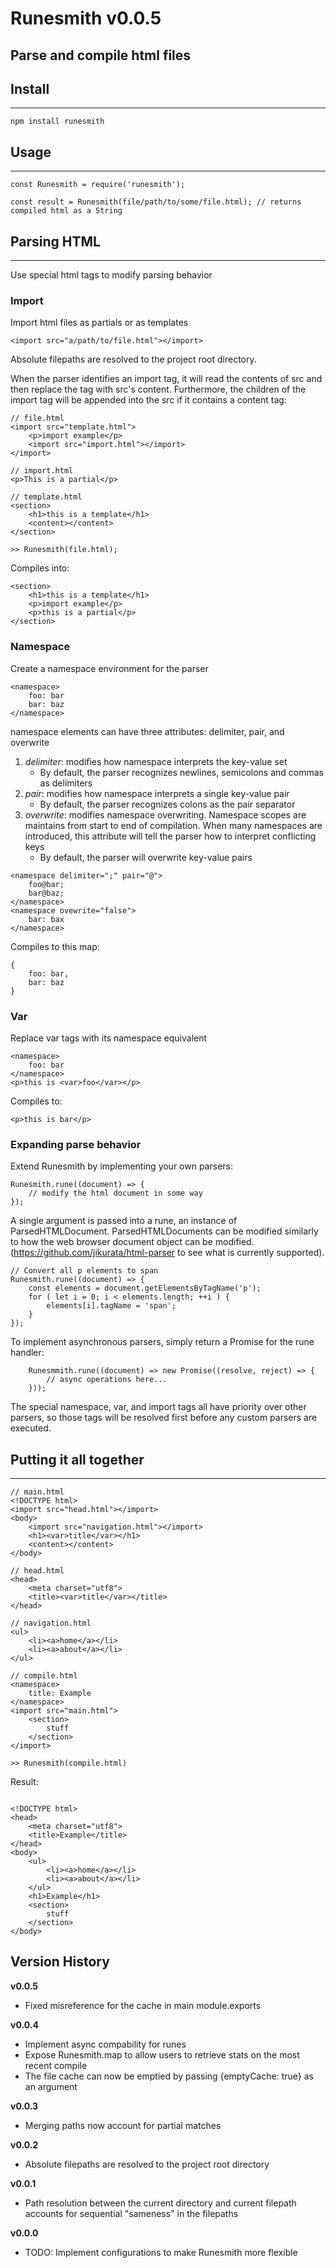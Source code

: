 # Runesmith v0.0.5
Parse and compile html files
---
## Install
---
```
npm install runesmith
```
## Usage
---
```
const Runesmith = require('runesmith');

const result = Runesmith(file/path/to/some/file.html); // returns compiled html as a String
```
## Parsing HTML
---
Use special html tags to modify parsing behavior
### Import
Import html files as partials or as templates
```
<import src="a/path/to/file.html"></import>
```
Absolute filepaths are resolved to the project root directory.

When the parser identifies an import tag, it will read the contents of src and then replace the tag with src's content. Furthermore, the children of the import tag will be appended into the src if it contains a content tag:
```
// file.html
<import src="template.html">
    <p>import example</p>
    <import src="import.html"></import>
</import>

// import.html
<p>This is a partial</p>

// template.html
<section>
    <h1>this is a template</h1>
    <content></content>
</section>

>> Runesmith(file.html);
```
Compiles into:
```
<section>
    <h1>this is a template</h1>
    <p>import example</p>
    <p>this is a partial</p>
</section>
```
### Namespace
Create a namespace environment for the parser
```
<namespace>
    foo: bar
    bar: baz
</namespace>
```
namespace elements can have three attributes: delimiter, pair, and overwrite
1. *delimiter*: modifies how namespace interprets the key-value set
    - By default, the parser recognizes newlines, semicolons and commas as delimiters
2. *pair*: modifies how namespace interprets a single key-value pair
    - By default, the parser recognizes colons as the pair separator
3. *overwrite*: modifies namespace overwriting. Namespace scopes are maintains from start to end of compilation. When many namespaces are introduced, this attribute will tell the parser how to interpret conflicting keys
    - By default, the parser will overwrite key-value pairs
```
<namespace delimiter=";" pair="@">
    foo@bar;
    bar@baz;
</namespace>
<namespace ovewrite="false">
    bar: bax
</namespace>
```
Compiles to this map:
```
{
    foo: bar,
    bar: baz
}
```
### Var
Replace var tags with its namespace equivalent
```
<namespace>
    foo: bar
</namespace>
<p>this is <var>foo</var></p>
```
Compiles to:
```
<p>this is bar</p>
```
### Expanding parse behavior
Extend Runesmith by implementing your own parsers:
```
Runesmith.rune((document) => {
    // modify the html document in some way
});
```
A single argument is passed into a rune, an instance of ParsedHTMLDocument. 
ParsedHTMLDocuments can be modified similarly to how the web browser document object can be modified. (https://github.com/jikurata/html-parser to see what is currently supported).
```
// Convert all p elements to span
Runesmith.rune((document) => {
    const elements = document.getElementsByTagName('p');
    for ( let i = 0; i < elements.length; ++i ) {
        elements[i].tagName = 'span';
    }
});
```
To implement asynchronous parsers, simply return a Promise for the rune handler:
```
    Runesmmith.rune((document) => new Promise((resolve, reject) => {
        // async operations here...
    }));
```
The special namespace, var, and import tags all have priority over other parsers, so those tags will be resolved first before any custom parsers are executed.
## Putting it all together
---
```
// main.html
<!DOCTYPE html>
<import src="head.html"></import>
<body>
    <import src="navigation.html"></import>
    <h1><var>title</var></h1>
    <content></content>
</body>

// head.html
<head>
    <meta charset="utf8">
    <title><var>title</var></title>
</head>

// navigation.html
<ul>
    <li><a>home</a></li>
    <li><a>about</a></li>
</ul>

// compile.html
<namespace>
    title: Example
</namespace>
<import src="main.html">
    <section>
        stuff
    </section>
</import>

>> Runesmith(compile.html)
```
Result:
```
    
<!DOCTYPE html>
<head>
    <meta charset="utf8">
    <title>Example</title>
</head>
<body>
    <ul>
        <li><a>home</a></li>
        <li><a>about</a></li>
    </ul>
    <h1>Example</h1>
    <section>
        stuff
    </section>
</body>
```
## Version History
**v0.0.5**
- Fixed misreference for the cache in main module.exports

**v0.0.4**
- Implement async compability for runes
- Expose Runesmith.map to allow users to retrieve stats on the most recent compile
- The file cache can now be emptied by passing {emptyCache: true} as an argument

**v0.0.3**
- Merging paths now account for partial matches

**v0.0.2**
- Absolute filepaths are resolved to the project root directory

**v0.0.1**
- Path resolution between the current directory and current filepath accounts for sequential "sameness" in the filepaths

**v0.0.0**
- TODO: Implement configurations to make Runesmith more flexible
